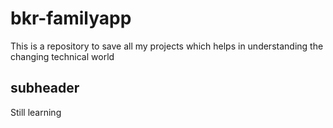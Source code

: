 # bkr-familyapp

This is a repository to save all my projects which helps in understanding the changing technical world

## subheader

Still learning
